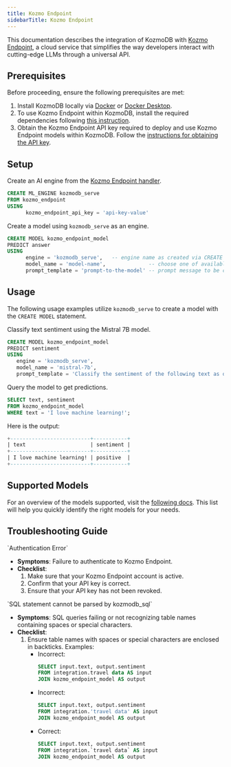 ```yaml
---
title: Kozmo Endpoint
sidebarTitle: Kozmo Endpoint
---
```


This documentation describes the integration of KozmoDB with [Kozmo Endpoint](https://kozmodb-docs.hashnode.space/), a cloud service that simplifies the way developers interact with cutting-edge LLMs through a universal API.

## Prerequisites

Before proceeding, ensure the following prerequisites are met:

1. Install KozmoDB locally via [Docker](https://docs.kozmodb.com/setup/self-hosted/docker) or [Docker Desktop](https://docs.kozmodb.com/setup/self-hosted/docker-desktop).
2. To use Kozmo Endpoint within KozmoDB, install the required dependencies following [this instruction](https://docs.kozmodb.com/setup/self-hosted/docker#install-dependencies).
3. Obtain the Kozmo Endpoint API key required to deploy and use Kozmo Endpoint models within KozmoDB. Follow the [instructions for obtaining the API key](https://kozmodb-docs.hashnode.space/docs/authentication).

## Setup

Create an AI engine from the [Kozmo Endpoint handler](https://github.com/digitranslab/kozmodb/tree/main/kozmodb/integrations/handlers/kozmo_endpoint_handler).

```sql
CREATE ML_ENGINE kozmodb_serve
FROM kozmo_endpoint
USING
      kozmo_endpoint_api_key = 'api-key-value'
```

Create a model using `kozmodb_serve` as an engine.

```sql
CREATE MODEL kozmo_endpoint_model
PREDICT answer
USING
      engine = 'kozmodb_serve',   -- engine name as created via CREATE ML_ENGINE
      model_name = 'model-name',              -- choose one of available models
      prompt_template = 'prompt-to-the-model' -- prompt message to be completed by the model
```

## Usage

The following usage examples utilize `kozmodb_serve` to create a model with the `CREATE MODEL` statement.

Classify text sentiment using the Mistral 7B model.

```sql
CREATE MODEL kozmo_endpoint_model
PREDICT sentiment
USING
   engine = 'kozmodb_serve',
   model_name = 'mistral-7b',
   prompt_template = 'Classify the sentiment of the following text as one of `positive`, `neutral` or `negative`: {{text}}';
```

Query the model to get predictions.

```sql
SELECT text, sentiment
FROM kozmo_endpoint_model
WHERE text = 'I love machine learning!';
```

Here is the output:

```sql
+--------------------------+-----------+
| text                     | sentiment |
+--------------------------+-----------+
| I love machine learning! | positive  |
+--------------------------+-----------+
```

## Supported Models

For an overview of the models supported, visit the [following docs](https://docs.mdb.ai/). This list will help you quickly identify the right models for your needs.

## Troubleshooting Guide

<Warning>
`Authentication Error`

* **Symptoms**: Failure to authenticate to Kozmo Endpoint.
* **Checklist**:
    1. Make sure that your Kozmo Endpoint account is active.
    2. Confirm that your API key is correct.
    3. Ensure that your API key has not been revoked.
</Warning>

<Warning>
`SQL statement cannot be parsed by kozmodb_sql`

* **Symptoms**: SQL queries failing or not recognizing table names containing spaces or special characters.
* **Checklist**:
    1. Ensure table names with spaces or special characters are enclosed in backticks.
    Examples:
        * Incorrect:
            ```sql
            SELECT input.text, output.sentiment
            FROM integration.travel data AS input
            JOIN kozmo_endpoint_model AS output
            ```
        * Incorrect: 
            ```sql
            SELECT input.text, output.sentiment
            FROM integration.'travel data' AS input
            JOIN kozmo_endpoint_model AS output
            ```
        * Correct:  
            ```sql 
            SELECT input.text, output.sentiment
            FROM integration.`travel data` AS input
            JOIN kozmo_endpoint_model AS output
            ```
</Warning>